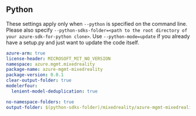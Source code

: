 ## Python

These settings apply only when `--python` is specified on the command line.
Please also specify `--python-sdks-folder=<path to the root directory of your azure-sdk-for-python clone>`.
Use `--python-mode=update` if you already have a setup.py and just want to update the code itself.

``` yaml $(python)
azure-arm: true
license-header: MICROSOFT_MIT_NO_VERSION
namespace: azure.mgmt.mixedreality
package-name: azure-mgmt-mixedreality
package-version: 0.0.1
clear-output-folder: true
modelerfour:
  lenient-model-deduplication: true
```

``` yaml $(python)
no-namespace-folders: true
output-folder: $(python-sdks-folder)/mixedreality/azure-mgmt-mixedreality/azure/mgmt/mixedreality
```
